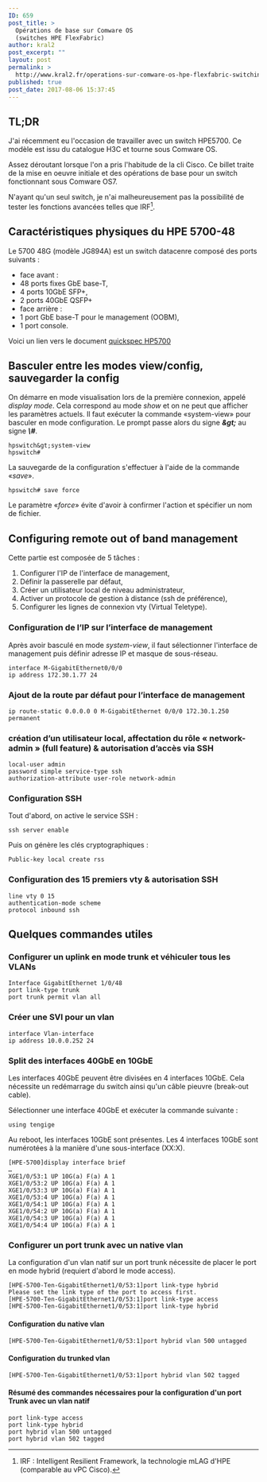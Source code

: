 ```yaml
---
ID: 659
post_title: >
  Opérations de base sur Comware OS
  (switches HPE FlexFabric)
author: kral2
post_excerpt: ""
layout: post
permalink: >
  http://www.kral2.fr/operations-sur-comware-os-hpe-flexfabric-switching-basics/
published: true
post_date: 2017-08-06 15:37:45
---
```

## TL;DR

J'ai récemment eu l'occasion de travailler avec un switch HPE5700. Ce modèle est issu du catalogue H3C et tourne sous Comware OS.

Assez déroutant lorsque l'on a pris l'habitude de la cli Cisco. Ce billet traite de la mise en oeuvre initiale et des opérations de base pour un switch fonctionnant sous Comware OS7.

N'ayant qu'un seul switch, je n'ai malheureusement pas la possibilité de tester les fonctions avancées telles que IRF[^1].

## Caractéristiques physiques du HPE 5700-48

Le 5700 48G (modèle JG894A) est un switch datacenre composé des ports suivants :
- face avant :
- 48 ports fixes GbE base-T,
- 4 ports 10GbE SFP+,
- 2 ports 40GbE QSFP+
- face arrière :
- 1 port GbE base-T pour le management (OOBM),
- 1 port console.

Voici un lien vers le document [quickspec HP5700](https://www.hpe.com/h20195/v2/getpdf.aspx/c04347352.pdf?ver=10 "quickspec HPE5700")

## Basculer entre les modes view/config, sauvegarder la config

On démarre en mode visualisation lors de la première connexion, appelé *display mode*. Cela correspond au mode *show* et on ne peut que afficher les paramètres actuels. Il faut exécuter la commande «system-view» pour basculer en mode configuration. Le prompt passe alors du signe ***\&gt;*** au signe ***\\#***.

```
hpswitch&gt;system-view
hpswitch#
```

La sauvegarde de la configuration s'effectuer à l'aide de la commande «*save*».

```
hpswitch# save force
```

Le paramètre «*force*» évite d'avoir à confirmer l'action et spécifier un nom de fichier.

## Configuring remote out of band management

Cette partie est composée de 5 tâches :

1. Configurer l'IP de l'interface de management,
2. Définir la passerelle par défaut,
3. Créer un utilisateur local de niveau administrateur,
4. Activer un protocole de gestion à distance (ssh de préférence),
5. Configurer les lignes de connexion vty (Virtual Teletype).

### Configuration de l’IP sur l’interface de management

Après avoir basculé en mode *system-view*, il faut sélectionner l'interface de management puis définir adresse IP et masque de sous-réseau.

```
interface M-GigabitEthernet0/0/0
ip address 172.30.1.77 24
```

### Ajout de la route par défaut pour l’interface de management

```
ip route-static 0.0.0.0 0 M-GigabitEthernet 0/0/0 172.30.1.250 permanent
```

### création d’un utilisateur local, affectation du rôle « network-admin » (full feature) &amp; autorisation d’accès via SSH

```
local-user admin
password simple service-type ssh
authorization-attribute user-role network-admin
```

### Configuration SSH

Tout d'abord, on active le service SSH :

```
ssh server enable
```

Puis on génère les clés cryptographiques :

```
Public-key local create rss
```

### Configuration des 15 premiers vty &amp; autorisation SSH

```
line vty 0 15
authentication-mode scheme
protocol inbound ssh
```

## Quelques commandes utiles

### Configurer un uplink en mode trunk et véhiculer tous les VLANs

```
Interface GigabitEthernet 1/0/48
port link-type trunk
port trunk permit vlan all
```

### Créer une SVI pour un vlan

```
interface Vlan-interface
ip address 10.0.0.252 24
```

### Split des interfaces 40GbE en 10GbE

Les interfaces 40GbE peuvent être divisées en 4 interfaces 10GbE. Cela nécessite un redémarrage du switch ainsi qu'un câble pieuvre (break-out cable).

Sélectionner une interface 40GbE et exécuter la commande suivante :

```
using tengige
```

Au reboot, les interfaces 10GbE sont présentes. Les 4 interfaces 10GbE sont numérotées à la manière d'une sous-interface (XX:X).

```
[HPE-5700]display interface brief
…
XGE1/0/53:1 UP 10G(a) F(a) A 1
XGE1/0/53:2 UP 10G(a) F(a) A 1
XGE1/0/53:3 UP 10G(a) F(a) A 1
XGE1/0/53:4 UP 10G(a) F(a) A 1
XGE1/0/54:1 UP 10G(a) F(a) A 1
XGE1/0/54:2 UP 10G(a) F(a) A 1
XGE1/0/54:3 UP 10G(a) F(a) A 1
XGE1/0/54:4 UP 10G(a) F(a) A 1
```

### Configurer un port trunk avec un native vlan

La configuration d'un vlan natif sur un port trunk nécessite de placer le port en mode hybrid (requiert d'abord le mode access).

```
[HPE-5700-Ten-GigabitEthernet1/0/53:1]port link-type hybrid
Please set the link type of the port to access first.
[HPE-5700-Ten-GigabitEthernet1/0/53:1]port link-type access
[HPE-5700-Ten-GigabitEthernet1/0/53:1]port link-type hybrid
```

#### Configuration du native vlan

```
[HPE-5700-Ten-GigabitEthernet1/0/53:1]port hybrid vlan 500 untagged
```

#### Configuration du trunked vlan

```
[HPE-5700-Ten-GigabitEthernet1/0/53:1]port hybrid vlan 502 tagged
```

#### Résumé des commandes nécessaires pour la configuration d'un port Trunk avec un vlan natif

```
port link-type access
port link-type hybrid
port hybrid vlan 500 untagged
port hybrid vlan 502 tagged
```

[^1]: IRF : Intelligent Resilient Framework, la technologie mLAG d'HPE (comparable au vPC Cisco).